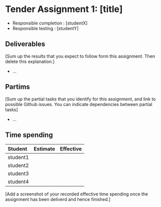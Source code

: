 # Tender Assignment 1: [title]

* Responsible completion : [studentX]
* Responsible testing    : [studentY]

## Deliverables

[Sum up the results that you expect to follow form this assignment. Then delete this explanation.]

* ...


## Partims

[Sum up the partial tasks that you identify for this assignment, and link to possible Github issues. You can indicate dependencies between partial tasks]

* ...


## Time spending

| Student  | Estimate | Effective |
| :---     |    ---:  |      ---: |
| student1 |          |           |
| student2 |          |           |
| student3 |          |           |
| student4 |          |           |


[Add a screenshot of your recorded effective time spending once the assignment has been deliverd and hence finished.]
